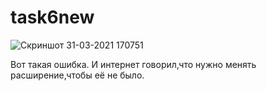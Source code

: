 # task6new
![Скриншот 31-03-2021 170751](https://user-images.githubusercontent.com/75612166/113142941-f6254080-9244-11eb-9bac-7d333896e565.png)

Вот такая ошибка. И интернет говорил,что нужно менять расширение,чтобы её не было.
